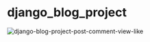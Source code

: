 # django_blog_project

![django-blog-project-post-comment-view-like](https://user-images.githubusercontent.com/94119964/226186563-3eca1c2f-cafa-4967-8fe9-7ae835eb4e2b.gif)


